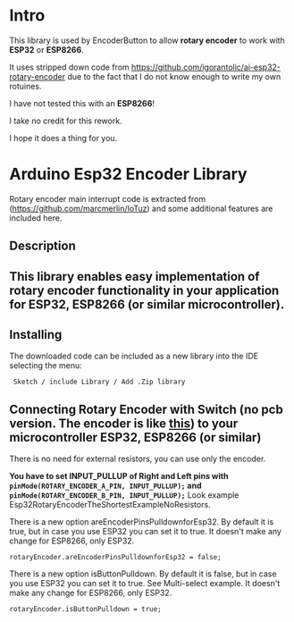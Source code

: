 # Intro

This library is used by EncoderButton to allow **rotary encoder** to work with **ESP32** or **ESP8266**.

It uses stripped down code from https://github.com/igorantolic/ai-esp32-rotary-encoder due to the fact that I do 
not know enough to write my own rotuines. 

I have not tested this with an **ESP8266**!

I take no credit for this rework. 

I hope it does a thing for you. 

# Arduino Esp32 Encoder Library

Rotary encoder main interrupt code is extracted from (https://github.com/marcmerlin/IoTuz) and some additional features are included here.

## Description

This library enables  easy implementation of rotary encoder functionality in your application for ESP32, ESP8266 (or similar microcontroller).
-
## Installing

The downloaded code can be included as a new library into the IDE selecting the menu:

     Sketch / include Library / Add .Zip library


## Connecting Rotary Encoder with Switch (no pcb version. The encoder is like [this](https://www.seeedstudio.com/Rotary-Encoder-with-Switch-p-667.html)) to your microcontroller ESP32, ESP8266 (or similar)

There is no need for external resistors, you can use only the encoder.

**You have to set INPUT_PULLUP of Right and Left pins with `pinMode(ROTARY_ENCODER_A_PIN, INPUT_PULLUP);` and `pinMode(ROTARY_ENCODER_B_PIN, INPUT_PULLUP);`**
Look example Esp32RotaryEncoderTheShortestExampleNoResistors.



There is a new option areEncoderPinsPulldownforEsp32. By default it is true, but in case you use ESP32 you can set it to true. 
It doesn't make any change for ESP8266, only ESP32.

```
rotaryEncoder.areEncoderPinsPulldownforEsp32 = false;
```

There is a new option isButtonPulldown. By default it is false, but in case you use ESP32 you can set it to true. See Multi-select example.
It doesn't make any change for ESP8266, only ESP32.

```
rotaryEncoder.isButtonPulldown = true;
```





